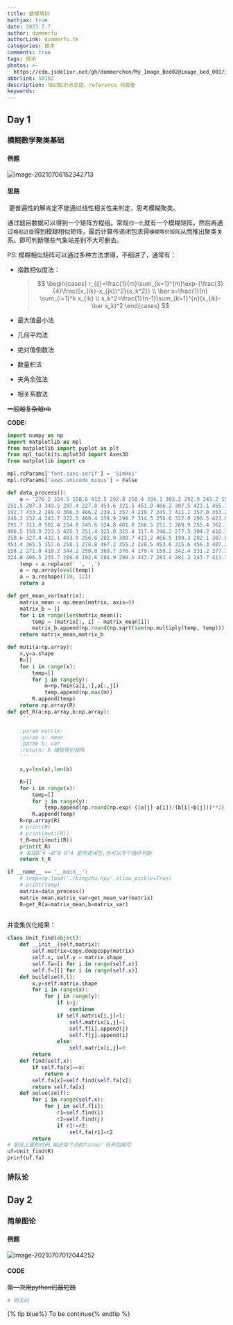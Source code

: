 ```yaml
---
title: 数模培训
mathjax: true
date: 2021.7.7
author: dummerfu
authorLink: dummerfu.tk
categories: 技术
comments: true
tags: 技术
photos: >-
  https://cdn.jsdelivr.net/gh/dummerchen/My_Image_Bed02@image_bed_001/img/20210704165107.jpg
abbrlink: 50102
description: 培训知识点总结，reference 司首奎
keywords:
---
```


##  Day 1

### 模糊数学聚类基础

#### 例题

![image-20210706152342713](https://cdn.jsdelivr.net/gh/dummerchen/My_Image_Bed02@image_bed_001/img/20210706152342.png)

#### 思路

​	更普遍性的解肯定不能通过线性相关性来判定，思考模糊聚类。

​	通过题目数据可以得到一个矩阵方程组。常规`归一化`就有一个模糊矩阵，然后再通过`格贴近度`得到模糊相似矩阵，最后计算传递闭包求得`模糊等价矩阵`从而推出聚类关系。即可判断哪些气象站差别不大可删去。

PS: 模糊相似矩阵可以通过多种方法求得，不细讲了，通常有：

* 指数相似度法：

    

    > $$
    > \begin{cases}
    > r_{ij}=\frac{1}{m}\sum_{k=1}^{m}\exp-{\frac{3}{4}\frac{(x_{ik}-x_{jk})^2}{s_k^2}} \\
    > \bar x=\frac{1}{n} \sum_{i=1}^k x_{ik} \\
    > s_k^2=\frac{1}{n-1}\sum_{k=1}^{n}(x_{ik}-\bar x_k)^2
    > \end{cases}
    > $$
    >
    > 

    

* 最大值最小法

* 几何平均法

* 绝对值倒数法

* 数量积法

* 夹角余弦法

* 相关系数法

~~一般越复杂越nb~~

**CODE:**

```python
import numpy as np
import matplotlib as mpl
from matplotlib import pyplot as plt
from mpl_toolkits.mplot3d import Axes3D
from matplotlib import cm

mpl.rcParams['font.sans-serif'] = 'SimHei'
mpl.rcParams['axes.unicode_minus'] = False

def data_process():
    a = '276.2 324.5 158.6 412.5 292.8 258.4 334.1 303.2 292.9 243.2 159.7 331.2 \
251.5 287.3 349.5 297.4 227.8 453.6 321.5 451.0 466.2 307.5 421.1 455.1 \
192.7 433.2 289.9 366.3 466.2 239.1 357.4 219.7 245.7 411.1 357.0 353.2 \
246.2 232.4 243.7 372.5 460.4 158.9 298.7 314.5 256.6 327.0 296.5 423.0 \
291.7 311.0 502.4 254.0 245.6 324.8 401.0 266.5 251.3 289.9 255.4 362.1 \
466.5 158.9 223.5 425.1 251.4 321.0 315.4 317.4 246.2 277.5 304.2 410.7 \
258.6 327.4 432.1 403.9 256.6 282.9 389.7 413.2 466.5 199.3 282.1 387.6 \
453.4 365.5 357.6 258.1 278.8 467.2 355.2 228.5 453.6 315.6 456.3 407.2 \
158.2 271.0 410.2 344.2 250.0 360.7 376.4 179.4 159.2 342.4 331.2 377.7 \
324.8 406.5 235.7 288.8 192.6 284.9 290.5 343.7 283.4 281.2 243.7 411.1'
    temp = a.replace(' ', ',')
    a = np.array(eval(temp))
    a = a.reshape((10, 12))
    return a

def get_mean_var(matrix):
    matrix_mean = np.mean(matrix, axis=0)
    matrix_b = []
    for i in range(len(matrix_mean)):
        temp = (matrix[:, i] - matrix_mean[i])
        matrix_b.append(np.round(np.sqrt(sum(np.multiply(temp, temp))) / 3, 2))
    return matrix_mean,matrix_b

def muti(a:np.array):
    x,y=a.shape
    R=[]
    for i in range(x):
        temp=[]
        for j in range(y):
            m=np.fmin(a[i,:],a[:,j])
            temp.append(np.max(m))
        R.append(temp)
    return np.array(R)
def get_R(a:np.array,b:np.array):
    '''

    :param matrix:
    :param a: mean
    :param b: var
    :return: R 模糊等价矩阵
    '''

    x,y=len(a),len(b)

    R=[]
    for i in range(x):
        temp=[]
        for j in range(y):
            temp.append(np.round(np.exp(-((a[j]-a[i])/(b[i]+b[j]))**2),3))
        R.append(temp)
    R=np.array(R)
    # print(R)
    # print(muti(R))
    t_R=muti(muti(R))
    print(t_R)
    # 发现R^4 =R^8 R^4 是传递闭包,也可以写个循环判断
    return t_R

if __name__ == '__main__':
    # temp=np.load('./bingcha.npy',allow_pickle=True)
    # print(temp)
    matrix=data_process()
    matrix_mean,matrix_var=get_mean_var(matrix)
    R=get_R(a=matrix_mean,b=matrix_var)
    
```



并查集优化结果：

```python
class Unit_find(object):
    def __init__(self,matrix):
        self.matrix=copy.deepcopy(matrix)
        self.x, self.y = matrix.shape
        self.fa=[i for i in range(self.x)]
        self.f=[[] for i in range(self.x)]
    def build(self,l):
        x,y=self.matrix.shape
        for i in range(x):
            for j in range(y):
                if i>j:
                    continue
                if self.matrix[i,j]>l:
                    self.matrix[i,j]=1
                    self.f[i].append(j)
                    self.f[j].append(i)
                else:
                    self.matrix[i,j]=0
        return
    def find(self,x):
        if self.fa[x]==x:
            return x
        self.fa[x]=self.find(self.fa[x])
        return self.fa[x]
    def solve(self):
        for i in range(self.x):
            for j in self.f[i]:
                r1=self.find(i)
                r2=self.find(j)
                if r1!=r2:
                    self.fa[r1]=r2
        return
# 配合上面的代码,输出每个点的father（0开始编号
uf=Unit_find(R)
prinf(uf.fa)
```



### 排队论



## Day 2

### 简单图论

#### 例题

![image-20210707012044252](https://cdn.jsdelivr.net/gh/dummerchen/My_Image_Bed02@image_bed_001/img/20210707012044.png)

#### CODE

~~第一次用python码最短路~~

```python
# 明天码
```





{% tip blue%} To be continue{% endtip %}

